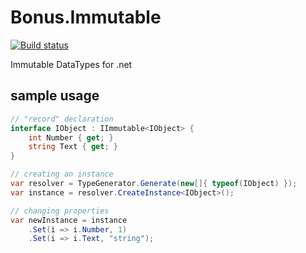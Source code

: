 # Bonus.Immutable
[![Build status](https://ci.appveyor.com/api/projects/status/it69oo1vy2a6ix00/branch/master?svg=true)](https://ci.appveyor.com/project/Bonuspunkt/bonus-immutable/branch/master)

Immutable DataTypes for .net

## sample usage
``` C#
// "record" declaration
interface IObject : IImmutable<IObject> {
    int Number { get; }
    string Text { get; }
}

// creating an instance
var resolver = TypeGenerator.Generate(new[]{ typeof(IObject) });
var instance = resolver.CreateInstance<IObject>();

// changing properties
var newInstance = instance
    .Set(i => i.Number, 1)
    .Set(i => i.Text, "string");
```